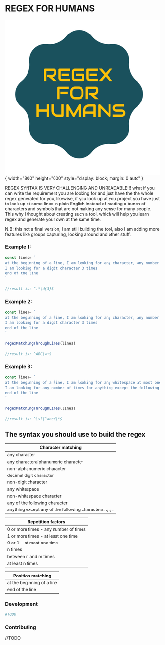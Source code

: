 # REGEX FOR HUMANS

![alt text](https://github.com/OthmaneBlial/Regex-For-Humans/blob/master/Regex-logo.png){ width="800" height="600" style="display: block; margin: 0 auto" }

REGEX SYNTAX IS VERY CHALLENGING AND UNREADABLE!!! what if you can write the requirement you are looking for and just have the
the whole regex generated for you, likewise, if you look up at you project you have just to look up at some lines in plain English instead of reading a bunch of characters and symbols that are not making any sense for many people. This why I thought about creating such a tool, which will help you learn regex and generate your own at the same time.

N.B: this not a final version, I am still building the tool, also I am adding more features like groups capturing, looking around and other stuff.


### Example 1:

```js
const lines= `
at the beginning of a line, I am looking for any character, any number of times
I am looking for a digit character 3 times
end of the line
`

//result is: ^.*\d{3}$

```


### Example 2:

```js
const lines= `
at the beginning of a line, I am looking for any character, any number of times
I am looking for a digit character 3 times
end of the line
`

regexMatchingThroughLines(lines)

//result is: ^ABC\w+$

```

### Example 3:

```js
const lines= `
at the beginning of a line, I am looking for any whitespace at most one time
I am looking for any number of times for anything except the following characters: a, b, c, d
end of the line
`

regexMatchingThroughLines(lines)

//result is: ^\s?[^abcd]*$

```

## The syntax you should use to build the regex


Character matching |
---------- |
any character |
any characteralphanumeric character |
non-alphanumeric character |
decimal digit character |
non-digit character |
any whitespace |
non-whitespace character |
any of the following character |
anything except any of the following characters: ., ., . |

Repetition factors |
---------- |
0 or more times - any number of times |
1 or more times - at least one time |
0 or 1 - at most one time |
n times |
between n and m times |
at least n times |

Position matching |
---------- |
at the beginning of a line |
end of the line |



### Development

```bash
#TODO
```

### Contributing

//TODO
